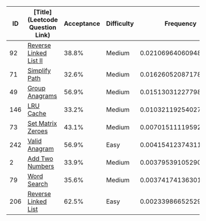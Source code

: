 |ID|[Title](Leetcode Question Link)|Acceptance|Difficulty|Frequency|
|----|-----|----|---|---|
|92|[Reverse Linked List II]( https://leetcode.com/problems/reverse-linked-list-ii)|38.8%|Medium|0.021069640609489525|
|71|[Simplify Path]( https://leetcode.com/problems/simplify-path)|32.6%|Medium|0.016260520871780308|
|49|[Group Anagrams]( https://leetcode.com/problems/group-anagrams)|56.9%|Medium|0.01513031227798415|
|146|[LRU Cache]( https://leetcode.com/problems/lru-cache)|33.2%|Medium|0.010321192540274932|
|73|[Set Matrix Zeroes]( https://leetcode.com/problems/set-matrix-zeroes)|43.1%|Medium|0.0070151111959223245|
|242|[Valid Anagram]( https://leetcode.com/problems/valid-anagram)|56.9%|Easy|0.004154123743115972|
|2|[Add Two Numbers]( https://leetcode.com/problems/add-two-numbers)|33.9%|Medium|0.00379539105290024|
|79|[Word Search]( https://leetcode.com/problems/word-search)|35.6%|Medium|0.003741741363018696|
|206|[Reverse Linked List]( https://leetcode.com/problems/reverse-linked-list)|62.5%|Easy|0.0023398665252948926|
